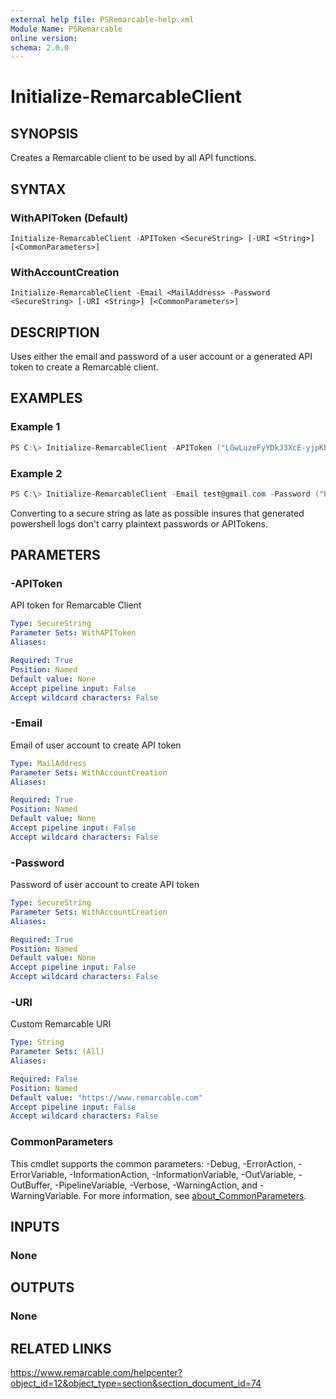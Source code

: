 ```yaml
---
external help file: PSRemarcable-help.xml
Module Name: PSRemarcable
online version:
schema: 2.0.0
---
```


# Initialize-RemarcableClient

## SYNOPSIS
Creates a Remarcable client to be used by all API functions.

## SYNTAX

### WithAPIToken (Default)
```
Initialize-RemarcableClient -APIToken <SecureString> [-URI <String>] [<CommonParameters>]
```

### WithAccountCreation
```
Initialize-RemarcableClient -Email <MailAddress> -Password <SecureString> [-URI <String>] [<CommonParameters>]
```

## DESCRIPTION
Uses either the email and password of a user account or a generated API token to create a Remarcable client.

## EXAMPLES

### Example 1
```powershell
PS C:\> Initialize-RemarcableClient -APIToken ("LGwLuzeFyYDkJ3XcE-yjpKb1ewUYH9TjQe1nLWMLbOfwG4sv6zyv9oE!V0KyBlS" | ConvertTo-SecureString -AsPlainText)
```

### Example 2
```powershell
PS C:\> Initialize-RemarcableClient -Email test@gmail.com -Password ("Password" | ConvertTo-SecureString -AsPlainText)
```

Converting to a secure string as late as possible insures that generated powershell logs don't carry plaintext passwords or APITokens.

## PARAMETERS

### -APIToken
API token for Remarcable Client

```yaml
Type: SecureString
Parameter Sets: WithAPIToken
Aliases:

Required: True
Position: Named
Default value: None
Accept pipeline input: False
Accept wildcard characters: False
```

### -Email
Email of user account to create API token

```yaml
Type: MailAddress
Parameter Sets: WithAccountCreation
Aliases:

Required: True
Position: Named
Default value: None
Accept pipeline input: False
Accept wildcard characters: False
```

### -Password
Password of user account to create API token

```yaml
Type: SecureString
Parameter Sets: WithAccountCreation
Aliases:

Required: True
Position: Named
Default value: None
Accept pipeline input: False
Accept wildcard characters: False
```

### -URI
Custom Remarcable URI

```yaml
Type: String
Parameter Sets: (All)
Aliases:

Required: False
Position: Named
Default value: "https://www.remarcable.com"
Accept pipeline input: False
Accept wildcard characters: False
```

### CommonParameters
This cmdlet supports the common parameters: -Debug, -ErrorAction, -ErrorVariable, -InformationAction, -InformationVariable, -OutVariable, -OutBuffer, -PipelineVariable, -Verbose, -WarningAction, and -WarningVariable. For more information, see [about_CommonParameters](http://go.microsoft.com/fwlink/?LinkID=113216).

## INPUTS

### None

## OUTPUTS

### None

## RELATED LINKS
https://www.remarcable.com/helpcenter?object_id=12&object_type=section&section_document_id=74
